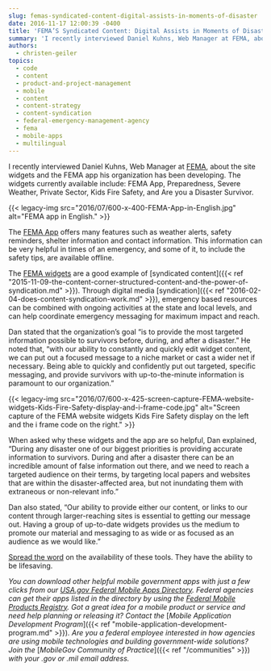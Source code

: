 ```yaml
---
slug: femas-syndicated-content-digital-assists-in-moments-of-disaster
date: 2016-11-17 12:00:39 -0400
title: 'FEMA’S Syndicated Content: Digital Assists in Moments of Disaster'
summary: 'I recently interviewed Daniel Kuhns, Web Manager at FEMA, about the site widgets and the FEMA app his organization has been developing. The widgets currently available include: FEMA App, Preparedness, Severe Weather, Private Sector, Kids Fire Safety, and Are you a Disaster Survivor. The FEMA App offers'
authors:
  - christen-geiler
topics:
  - code
  - content
  - product-and-project-management
  - mobile
  - content
  - content-strategy
  - content-syndication
  - federal-emergency-management-agency
  - fema
  - mobile-apps
  - multilingual
---
```


I recently interviewed Daniel Kuhns, Web Manager at [FEMA](https://www.fema.gov), about the site widgets and the FEMA app his organization has been developing. The widgets currently available include: FEMA App, Preparedness, Severe Weather, Private Sector, Kids Fire Safety, and Are you a Disaster Survivor.

{{< legacy-img src="2016/07/600-x-400-FEMA-App-in-English.jpg" alt="FEMA app in English." >}}

The [FEMA App](https://www.fema.gov/mobile-app) offers many features such as weather alerts, safety reminders, shelter information and contact information. This information can be very helpful in times of an emergency, and some of it, to include the safety tips, are available offline.

The [FEMA widgets](https://www.fema.gov/widgets) are a good example of [syndicated content]({{< ref "2015-11-09-the-content-corner-structured-content-and-the-power-of-syndication.md" >}}). Through digital media [syndication]({{< ref "2016-02-04-does-content-syndication-work.md" >}}), emergency based resources can be combined with ongoing activities at the state and local levels, and can help coordinate emergency messaging for maximum impact and reach.

Dan stated that the organization’s goal “is to provide the most targeted information possible to survivors before, during, and after a disaster.” He noted that, &#8220;with our ability to constantly and quickly edit widget content, we can put out a focused message to a niche market or cast a wider net if necessary. Being able to quickly and confidently put out targeted, specific messaging, and provide survivors with up-to-the-minute information is paramount to our organization.&#8221;

{{< legacy-img src="2016/07/600-x-425-screen-capture-FEMA-website-widgets-Kids-Fire-Safety-display-and-i-frame-code.jpg" alt="Screen capture of the FEMA website widgets Kids Fire Safety display on the left and the i frame code on the right." >}}

When asked why these widgets and the app are so helpful, Dan explained, “During any disaster one of our biggest priorities is providing accurate information to survivors. During and after a disaster there can be an incredible amount of false information out there, and we need to reach a targeted audience on their terms, by targeting local papers and websites that are within the disaster-affected area, but not inundating them with extraneous or non-relevant info.”

Dan also stated, “Our ability to provide either our content, or links to our content through larger-reaching sites is essential to getting our message out. Having a group of up-to-date widgets provides us the medium to promote our material and messaging to as wide or as focused as an audience as we would like.”

[Spread the word](https://www.ready.gov/fema-app-toolkit) on the availability of these tools.  They have the ability to be lifesaving.

_You can download other helpful mobile government apps with just a few clicks from our_ [_USA.gov Federal Mobile Apps Directory_](http://www.usa.gov/mobileapps.shtml)_. Federal agencies can get their apps listed in the directory by using the_ [_Federal Mobile Products Registry_](http://apps.usa.gov/register)_._
_Got a great idea for a mobile product or service and need help planning or releasing it? Contact the_ [_Mobile Application Development Program_]({{< ref "mobile-application-development-program.md" >}})_. Are you a federal employee interested in how agencies are using mobile technologies and building government-wide solutions? Join the_ [_MobileGov Community of Practice_]({{< ref "/communities" >}}) _with your .gov or .mil email address._
